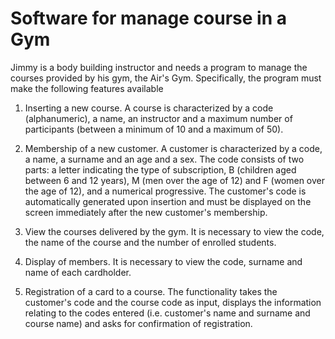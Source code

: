 # Software for manage course in a Gym

Jimmy is a body building instructor and needs a program to manage the courses provided by his gym, the Air's Gym. Specifically, the program must make the following features available

1. Inserting a new course. A course is characterized by a code (alphanumeric), a name, an instructor and a maximum number of participants (between a minimum of 10 and a maximum of 50).

2. Membership of a new customer. A customer is characterized by a code, a name, a surname and an age and a sex. The code consists of two parts: a letter indicating the type of subscription, B (children aged between 6 and 12 years), M (men over the age of 12) and F (women over the age of 12), and a numerical progressive. The customer's code is automatically generated upon insertion and must be displayed on the screen immediately after the new customer's membership.

3. View the courses delivered by the gym. It is necessary to view the code, the name of the course and the number of enrolled students.

4. Display of members. It is necessary to view the code, surname and name of each cardholder.

5. Registration of a card to a course. The functionality takes the customer's code and the course code as input, displays the information relating to the codes entered (i.e. customer's name and surname and course name) and asks for confirmation of registration.

